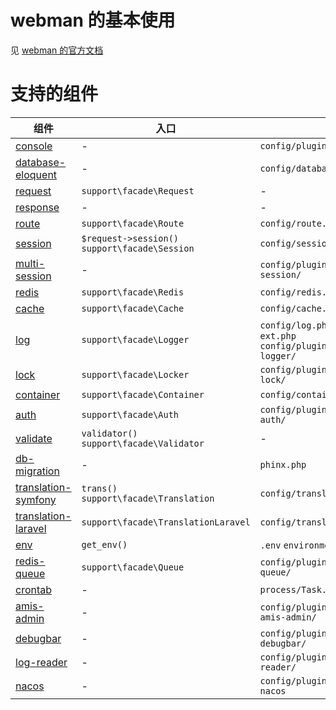 # webman 的基本使用

见 [webman 的官方文档](https://www.workerman.net/doc/webman/install.html)

# 支持的组件

| 组件 | 入口 | 配置 |
| ---- | ---- | ---- |
|[console](https://www.workerman.net/doc/webman/plugin/console.html)|-|`config/plugin/webman/console`|
|[database-eloquent](https://learnku.com/docs/laravel/8.x/eloquent/9400)|-|`config/database.php`|
|[request](https://www.workerman.net/doc/webman/request.html)|`support\facade\Request`|-|
|[response](https://www.workerman.net/doc/webman/response.html)|-|-|
|[route](https://www.workerman.net/doc/webman/route.html)|`support\facade\Route`|`config/route.php`|
|[session](https://www.workerman.net/doc/webman/session.html)|`$request->session()` `support\facade\Session`|`config/session.php`|
|[multi-session](https://www.workerman.net/plugin/49)|-|`config/plugin/webman/multi-session/`|
|[redis](https://www.workerman.net/doc/webman/db/redis.html)|`support\facade\Redis`|`config/redis.php`|
|[cache](https://www.workerman.net/doc/webman/db/cache.html)|`support\facade\Cache`|`config/cache.php`|
|[log](https://www.workerman.net/plugin/58)|`support\facade\Logger`|`config/log.php` `config/log-ext.php` `config/plugin/kriss/webman-logger/`|
|[lock](https://www.workerman.net/plugin/55)|`support\facade\Locker`|`config/plugin/kriss/webman-lock/`|
|[container](https://laravel.com/docs/8.x/container)|`support\facade\Container`|`config/container.php`|
|[auth](https://www.workerman.net/plugin/54)|`support\facade\Auth`|`config/plugin/kriss/webman-auth/`|
|[validate](https://laravel.com/docs/8.x/validation)|`validator()` `support\facade\Validator`|-|
|[db-migration](https://github.com/cakephp/phinx)|-|`phinx.php`|
|[translation-symfony](https://www.workerman.net/doc/webman/components/translation.html)|`trans()` `support\facade\Translation`|`config/translation.php`|
|[translation-laravel](https://laravel.com/docs/8.x/localization)|`support\facade\TranslationLaravel`|`config/translation.php`|
|[env](https://www.workerman.net/doc/webman/components/env.html)|`get_env()`|`.env` `environments/`|
|[redis-queue](https://www.workerman.net/doc/webman/queue/redis.html)|`support\facade\Queue`|`config/plugin/webman/redis-queue/`|
|[crontab](https://www.workerman.net/doc/webman/components/crontab.html)|-|`process/Task.php`|
|[amis-admin](https://www.workerman.net/plugin/71)|-|`config/plugin/kriss/webman-amis-admin/`|
|[debugbar](https://github.com/krissss/webman-debugbar)|-|`config/plugin/kriss/webman-debugbar/`|
|[log-reader](https://github.com/krissss/webman-log-reader)|-|`config/plugin/kriss/webman-log-reader/`|
|[nacos](https://www.workerman.net/plugin/50)|-|`config/plugin/workbunny/webman-nacos`|
